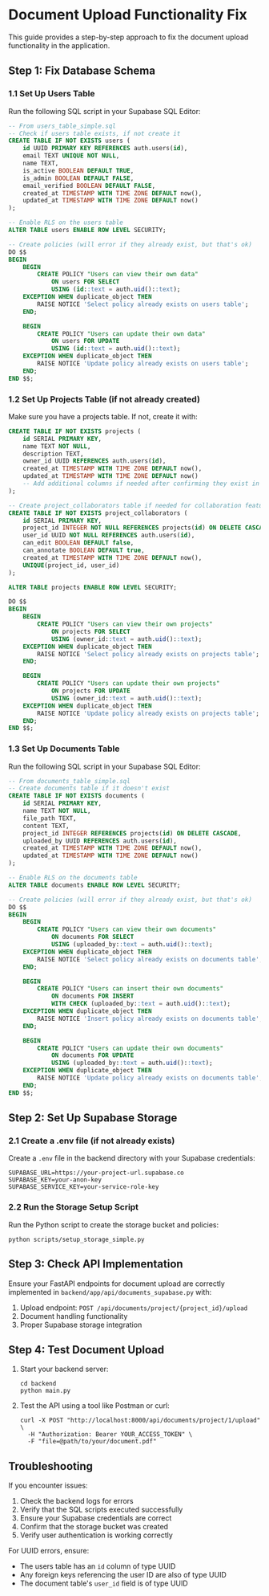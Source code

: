 # Document Upload Functionality Fix

This guide provides a step-by-step approach to fix the document upload functionality in the application.

## Step 1: Fix Database Schema

### 1.1 Set Up Users Table

Run the following SQL script in your Supabase SQL Editor:

```sql
-- From users_table_simple.sql
-- Check if users table exists, if not create it
CREATE TABLE IF NOT EXISTS users (
    id UUID PRIMARY KEY REFERENCES auth.users(id),
    email TEXT UNIQUE NOT NULL,
    name TEXT,
    is_active BOOLEAN DEFAULT TRUE,
    is_admin BOOLEAN DEFAULT FALSE,
    email_verified BOOLEAN DEFAULT FALSE,
    created_at TIMESTAMP WITH TIME ZONE DEFAULT now(),
    updated_at TIMESTAMP WITH TIME ZONE DEFAULT now()
);

-- Enable RLS on the users table
ALTER TABLE users ENABLE ROW LEVEL SECURITY;

-- Create policies (will error if they already exist, but that's ok)
DO $$
BEGIN
    BEGIN
        CREATE POLICY "Users can view their own data"
            ON users FOR SELECT
            USING (id::text = auth.uid()::text);
    EXCEPTION WHEN duplicate_object THEN
        RAISE NOTICE 'Select policy already exists on users table';
    END;

    BEGIN
        CREATE POLICY "Users can update their own data"
            ON users FOR UPDATE
            USING (id::text = auth.uid()::text);
    EXCEPTION WHEN duplicate_object THEN
        RAISE NOTICE 'Update policy already exists on users table';
    END;
END $$;
```

### 1.2 Set Up Projects Table (if not already created)

Make sure you have a projects table. If not, create it with:

```sql
CREATE TABLE IF NOT EXISTS projects (
    id SERIAL PRIMARY KEY,
    name TEXT NOT NULL,
    description TEXT,
    owner_id UUID REFERENCES auth.users(id),
    created_at TIMESTAMP WITH TIME ZONE DEFAULT now(),
    updated_at TIMESTAMP WITH TIME ZONE DEFAULT now()
    -- Add additional columns if needed after confirming they exist in your schema
);

-- Create project_collaborators table if needed for collaboration features
CREATE TABLE IF NOT EXISTS project_collaborators (
    id SERIAL PRIMARY KEY,
    project_id INTEGER NOT NULL REFERENCES projects(id) ON DELETE CASCADE,
    user_id UUID NOT NULL REFERENCES auth.users(id),
    can_edit BOOLEAN DEFAULT false,
    can_annotate BOOLEAN DEFAULT true,
    created_at TIMESTAMP WITH TIME ZONE DEFAULT now(),
    UNIQUE(project_id, user_id)
);

ALTER TABLE projects ENABLE ROW LEVEL SECURITY;

DO $$
BEGIN
    BEGIN
        CREATE POLICY "Users can view their own projects"
            ON projects FOR SELECT
            USING (owner_id::text = auth.uid()::text);
    EXCEPTION WHEN duplicate_object THEN
        RAISE NOTICE 'Select policy already exists on projects table';
    END;

    BEGIN
        CREATE POLICY "Users can update their own projects"
            ON projects FOR UPDATE
            USING (owner_id::text = auth.uid()::text);
    EXCEPTION WHEN duplicate_object THEN
        RAISE NOTICE 'Update policy already exists on projects table';
    END;
END $$;
```

### 1.3 Set Up Documents Table

Run the following SQL script in your Supabase SQL Editor:

```sql
-- From documents_table_simple.sql
-- Create documents table if it doesn't exist
CREATE TABLE IF NOT EXISTS documents (
    id SERIAL PRIMARY KEY,
    name TEXT NOT NULL,
    file_path TEXT,
    content TEXT,
    project_id INTEGER REFERENCES projects(id) ON DELETE CASCADE,
    uploaded_by UUID REFERENCES auth.users(id),
    created_at TIMESTAMP WITH TIME ZONE DEFAULT now(),
    updated_at TIMESTAMP WITH TIME ZONE DEFAULT now()
);

-- Enable RLS on the documents table
ALTER TABLE documents ENABLE ROW LEVEL SECURITY;

-- Create policies (will error if they already exist, but that's ok)
DO $$
BEGIN
    BEGIN
        CREATE POLICY "Users can view their own documents"
            ON documents FOR SELECT
            USING (uploaded_by::text = auth.uid()::text);
    EXCEPTION WHEN duplicate_object THEN
        RAISE NOTICE 'Select policy already exists on documents table';
    END;

    BEGIN
        CREATE POLICY "Users can insert their own documents"
            ON documents FOR INSERT
            WITH CHECK (uploaded_by::text = auth.uid()::text);
    EXCEPTION WHEN duplicate_object THEN
        RAISE NOTICE 'Insert policy already exists on documents table';
    END;

    BEGIN
        CREATE POLICY "Users can update their own documents"
            ON documents FOR UPDATE
            USING (uploaded_by::text = auth.uid()::text);
    EXCEPTION WHEN duplicate_object THEN
        RAISE NOTICE 'Update policy already exists on documents table';
    END;
END $$;
```

## Step 2: Set Up Supabase Storage

### 2.1 Create a .env file (if not already exists)

Create a `.env` file in the backend directory with your Supabase credentials:

```
SUPABASE_URL=https://your-project-url.supabase.co
SUPABASE_KEY=your-anon-key
SUPABASE_SERVICE_KEY=your-service-role-key
```

### 2.2 Run the Storage Setup Script

Run the Python script to create the storage bucket and policies:

```
python scripts/setup_storage_simple.py
```

## Step 3: Check API Implementation

Ensure your FastAPI endpoints for document upload are correctly implemented in `backend/app/api/documents_supabase.py` with:

1. Upload endpoint: `POST /api/documents/project/{project_id}/upload`
2. Document handling functionality
3. Proper Supabase storage integration

## Step 4: Test Document Upload

1. Start your backend server:

   ```
   cd backend
   python main.py
   ```

2. Test the API using a tool like Postman or curl:
   ```
   curl -X POST "http://localhost:8000/api/documents/project/1/upload" \
     -H "Authorization: Bearer YOUR_ACCESS_TOKEN" \
     -F "file=@path/to/your/document.pdf"
   ```

## Troubleshooting

If you encounter issues:

1. Check the backend logs for errors
2. Verify that the SQL scripts executed successfully
3. Ensure your Supabase credentials are correct
4. Confirm that the storage bucket was created
5. Verify user authentication is working correctly

For UUID errors, ensure:

- The users table has an `id` column of type UUID
- Any foreign keys referencing the user ID are also of type UUID
- The document table's `user_id` field is of type UUID
